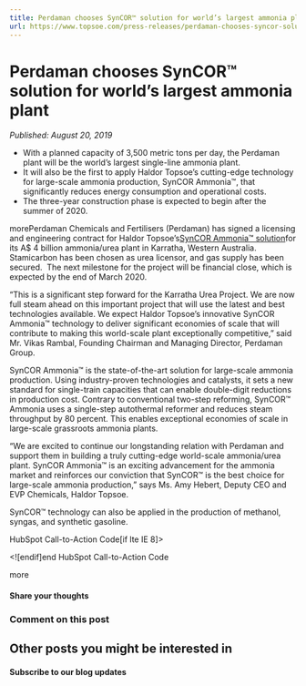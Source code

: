 ```yaml
---
title: Perdaman chooses SynCOR™ solution for world’s largest ammonia plant
url: https://www.topsoe.com/press-releases/perdaman-chooses-syncor-solution-for-worlds-largest-ammonia-plant#main-content
---
```


# Perdaman chooses SynCOR™ solution for world’s largest ammonia plant

*Published: August 20, 2019*

- With a planned capacity of 3,500 metric tons per day, the Perdaman plant will be the world’s largest single-line ammonia plant.
- It will also be the first to apply Haldor Topsoe’s cutting-edge technology for large-scale ammonia production, SynCOR Ammonia™, that significantly reduces energy consumption and operational costs.
- The three-year construction phase is expected to begin after the summer of 2020.

morePerdaman Chemicals and Fertilisers (Perdaman) has signed a licensing and engineering contract for Haldor Topsoe’s[SynCOR Ammonia™ solution](https://www.topsoe.com/products/syncor-ammoniatm-new-process-grassroots-plants)for its A$ 4 billion ammonia/urea plant in Karratha, Western Australia. Stamicarbon has been chosen as urea licensor, and gas supply has been secured.  The next milestone for the project will be financial close, which is expected by the end of March 2020.

“This is a significant step forward for the Karratha Urea Project. We are now full steam ahead on this important project that will use the latest and best technologies available. We expect Haldor Topsoe’s innovative SynCOR Ammonia™ technology to deliver significant economies of scale that will contribute to making this world-scale plant exceptionally competitive,” said Mr. Vikas Rambal, Founding Chairman and Managing Director, Perdaman Group.

SynCOR Ammonia™ is the state-of-the-art solution for large-scale ammonia production. Using industry-proven technologies and catalysts, it sets a new standard for single-train capacities that can enable double-digit reductions in production cost. Contrary to conventional two-step reforming, SynCOR™ Ammonia uses a single-step autothermal reformer and reduces steam throughput by 80 percent. This enables exceptional economies of scale in large-scale grassroots ammonia plants.

“We are excited to continue our longstanding relation with Perdaman and support them in building a truly cutting-edge world-scale ammonia/urea plant. SynCOR Ammonia™ is an exciting advancement for the ammonia market and reinforces our conviction that SynCOR™ is the best choice for large-scale ammonia production,” says Ms. Amy Hebert, Deputy CEO and EVP Chemicals, Haldor Topsoe.

SynCOR™ technology can also be applied in the production of methanol, syngas, and synthetic gasoline.

HubSpot Call-to-Action Code[if lte IE 8]><div id="hs-cta-ie-element"></div><![endif][](https://cta-redirect.hubspot.com/cta/redirect/2115834/36501b90-fdc0-424f-85da-b99c42c893d4)end HubSpot Call-to-Action Code

more

#### Share your thoughts

### Comment on this post

## Other posts you might be interested in

#### Subscribe to our blog updates